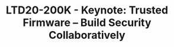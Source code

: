 ---
categories:
- ltd20
description: '<strong>To join this session live please go to:</strong><br><ul><li>YouTube:
  <a href="https://youtu.be/34MuzEb4gmw" target="_blank">https://youtu.be/34MuzEb4gmw</a></li><li>Zoom:
  <a href="https://zoom.us/j/717825235?pwd=WEs0Zk1lbUpFYVk3OVRIQ1RYUjd6UT09" target="_blank">https://zoom.us/j/717825235?pwd=WEs0Zk1lbUpFYVk3OVRIQ1RYUjd6UT09</a></li></ul><strong>Description:
  </strong><br>In a world of a trillion connected devices, Firmware security must
  be seen as a shared responsibility across different market segments, from Cloud
  to IoT. Trusted Firmware is an open governance community project, providing a collaborative
  platform for everyone in the ecosystem to work together on open source reference
  implementations of Secure world Software & Firmware on the Arm architecture, for
  both resource-constrained Microcontrollers and powerful Application Processors.<br>In
  this talk Matteo and Shebu will present the latest exciting news from the project,
  showing the constantly increased community engagement and discussing both recent
  updates and forward-looking plans for Trusted Firmware, as the comprehensive reference
  implementation for secure world software and secure services on Arm systems.'
image:
  featured: 'true'
  path: /assets/images/featured-images/san19/LTD20-200K.png
session_id: LTD20-200K
session_room: Track 1 [Wednesday]
session_slot:
  end_time: '2020-03-25 16:25:00'
  start_time: '2020-03-25 16:00:00'
session_speakers:
- speaker_bio: Matteo is Director of Software Technology Management at Arm and serves
    as Chairman of the Board for Trusted Firmware.<br /> He drives Arms community
    effort into various open source projects, focusing on security architectures,
    firmware & kernel interfaces, platform security requirements and ecosystem enablement.<br
    /> In a previous life, he spent many years managing and working on embedded software
    developments for networking and automotive devices across various companies, where
    firmware meant BSPs and lot of proprietary headache.
  speaker_company: Arm
  speaker_image: /assets/images/speakers/san19/matteo-carlini.jpg
  speaker_location: matteo.carlini@arm.com
  speaker_name: Matteo Carlini
  speaker_position: Director, Software Technology Management
  speaker_url: https://www.linkedin.com/in/matteo-carlini-3448a74/
  speaker_username: matteo.carlini
- speaker_bio: Shebu is the Product Manager of Trusted Firmware-M (Open Source Reference
    Implementation of Platform Security Architecture) and the co-chair of the Open
    Governance community project Trustedfirmware.org. <br /> <br /> Shebu represents
    Arm in the Linaro IoT and Embedded (LITE) Group. As part of Arm’s Open Source
    Software group, Shebu has been involved in various Open Source projects that Arm
    is part of. Prior to joining Arm, Shebu worked in Samsung and Cambridge Silicon
    Radio <br /> (now Qualcomm).<br /> <br />
  speaker_company: Arm
  speaker_image: /assets/images/speakers/san19/shebu-varghese-kuriakose.jpg
  speaker_location: shebu.varghesekuriakose@arm.com
  speaker_name: Shebu Varghese Kuriakose
  speaker_position: Senior Software Technology Manager
  speaker_url: ''
  speaker_username: shebu.varghesekuriakose
session_track: Security
tag: session
tags: Security
title: 'LTD20-200K - Keynote: Trusted Firmware – Build Security Collaboratively'
---